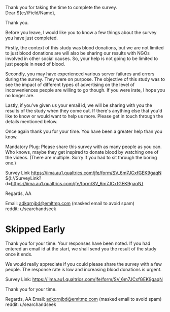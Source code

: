 Thank you for taking the time to complete the survey.    
Dear ${e://Field/Name},

Thank you.

Before you leave, I would like you to know a few things about the survey you have just completed.

Firstly, the context of this study was blood donations, but we are not limited to just blood donations are will also be sharing our results with NGOs involved in other social causes. So, your help is not going to be limited to just people in need of blood.

Secondly, you may have experienced various server failures and errors during the survey. They were on purpose. The objective of this study was to see the impact of different types of advertising on the level of inconveniences people are willing to go though. If you were irate, I hope you no longer are.

Lastly, if you've given us your email id, we will be sharing with you the results of the study when they come out. If there's anything else that you'd like to know or would want to help us more. Please get in touch through the details mentioned below.

Once again thank you for your time. You have been a greater help than you know.

Mandatory Plug: Please share this survey with as many people as you can. Who knows, maybe they get inspired to donate blood by watching one of the videos. (There are multiple. Sorry if you had to sit through the boring one.)

Survey Link https://iima.au1.qualtrics.com/jfe/form/SV_6m7JCxfGEK9gaqN  
${l://SurveyLink?d=https://iima.au1.qualtrics.com/jfe/form/SV_6m7JCxfGEK9gaqN}

Regards,
AA

Email: adkqrnjbd@emltmp.com (masked email to avoid spam)   
reddit: u/searchandseek

# Skipped Early

Thank you for your time.
Your responses have been noted.
If you had entered an email id at the start, we shall send you the result of the study once it ends.

We would really appreciate if you could please share the survey with a few people. The response rate is low and increasing blood donations is urgent.

Survey Link: https://iima.au1.qualtrics.com/jfe/form/SV_6m7JCxfGEK9gaqN   

Thank you for your time.

Regards,
AA
Email: adkqrnjbd@emltmp.com (masked email to avoid spam)   
reddit: u/searchandseek
